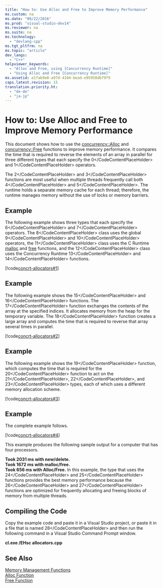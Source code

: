 ```yaml
---
title: "How to: Use Alloc and Free to Improve Memory Performance"
ms.custom: na
ms.date: "09/22/2016"
ms.prod: "visual-studio-dev14"
ms.reviewer: na
ms.suite: na
ms.technology: 
  - "devlang-cpp"
ms.tgt_pltfrm: na
ms.topic: "article"
dev_langs: 
  - "C++"
helpviewer_keywords: 
  - "Alloc and Free, using [Concurrency Runtime]"
  - "Using Alloc and Free [Concurrency Runtime]"
ms.assetid: e1fab9e8-a97d-4104-bead-e95958db79f9
caps.latest.revision: 15
translation.priority.ht: 
  - "de-de"
  - "ja-jp"
---
```

# How to: Use Alloc and Free to Improve Memory Performance
This document shows how to use the [concurrency::Alloc](../vs140/alloc-function.md) and [concurrency::Free](../vs140/free-function.md) functions to improve memory performance. It compares the time that is required to reverse the elements of an array in parallel for three different types that each specify the <CodeContentPlaceHolder>0\</CodeContentPlaceHolder> and <CodeContentPlaceHolder>1\</CodeContentPlaceHolder> operators.  
  
 The <CodeContentPlaceHolder>2\</CodeContentPlaceHolder> and <CodeContentPlaceHolder>3\</CodeContentPlaceHolder> functions are most useful when multiple threads frequently call both <CodeContentPlaceHolder>4\</CodeContentPlaceHolder> and <CodeContentPlaceHolder>5\</CodeContentPlaceHolder>. The runtime holds a separate memory cache for each thread; therefore, the runtime manages memory without the use of locks or memory barriers.  
  
## Example  
 The following example shows three types that each specify the <CodeContentPlaceHolder>6\</CodeContentPlaceHolder> and <CodeContentPlaceHolder>7\</CodeContentPlaceHolder> operators. The <CodeContentPlaceHolder>8\</CodeContentPlaceHolder> class uses the global <CodeContentPlaceHolder>9\</CodeContentPlaceHolder> and <CodeContentPlaceHolder>10\</CodeContentPlaceHolder> operators, the <CodeContentPlaceHolder>11\</CodeContentPlaceHolder> class uses the C Runtime [malloc](../vs140/malloc.md) and [free](../vs140/free.md) functions, and the <CodeContentPlaceHolder>12\</CodeContentPlaceHolder> class uses the Concurrency Runtime <CodeContentPlaceHolder>13\</CodeContentPlaceHolder> and <CodeContentPlaceHolder>14\</CodeContentPlaceHolder> functions.  
  
 [!code[concrt-allocators#1](../vs140/codesnippet/CPP/how-to--use-alloc-and-free-to-improve-memory-performance_1.cpp)]  
  
## Example  
 The following example shows the <CodeContentPlaceHolder>15\</CodeContentPlaceHolder> and <CodeContentPlaceHolder>16\</CodeContentPlaceHolder> functions. The <CodeContentPlaceHolder>17\</CodeContentPlaceHolder> function exchanges the contents of the array at the specified indices. It allocates memory from the heap for the temporary variable. The <CodeContentPlaceHolder>18\</CodeContentPlaceHolder> function creates a large array and computes the time that is required to reverse that array several times in parallel.  
  
 [!code[concrt-allocators#2](../vs140/codesnippet/CPP/how-to--use-alloc-and-free-to-improve-memory-performance_2.cpp)]  
  
## Example  
 The following example shows the <CodeContentPlaceHolder>19\</CodeContentPlaceHolder> function, which computes the time that is required for the <CodeContentPlaceHolder>20\</CodeContentPlaceHolder> function to act on the <CodeContentPlaceHolder>21\</CodeContentPlaceHolder>, <CodeContentPlaceHolder>22\</CodeContentPlaceHolder>, and <CodeContentPlaceHolder>23\</CodeContentPlaceHolder> types, each of which uses a different memory allocation scheme.  
  
 [!code[concrt-allocators#3](../vs140/codesnippet/CPP/how-to--use-alloc-and-free-to-improve-memory-performance_3.cpp)]  
  
## Example  
 The complete example follows.  
  
 [!code[concrt-allocators#4](../vs140/codesnippet/CPP/how-to--use-alloc-and-free-to-improve-memory-performance_4.cpp)]  
  
 This example produces the following sample output for a computer that has four processors.  
  
 **Took 2031 ms with new/delete.**  
**Took 1672 ms with malloc/free.**  
**Took 656 ms with Alloc/Free.** In this example, the type that uses the <CodeContentPlaceHolder>24\</CodeContentPlaceHolder> and <CodeContentPlaceHolder>25\</CodeContentPlaceHolder> functions provides the best memory performance because the <CodeContentPlaceHolder>26\</CodeContentPlaceHolder> and <CodeContentPlaceHolder>27\</CodeContentPlaceHolder> functions are optimized for frequently allocating and freeing blocks of memory from multiple threads.  
  
## Compiling the Code  
 Copy the example code and paste it in a Visual Studio project, or paste it in a file that is named <CodeContentPlaceHolder>28\</CodeContentPlaceHolder> and then run the following command in a Visual Studio Command Prompt window.  
  
 **cl.exe /EHsc allocators.cpp**  
  
## See Also  
 [Memory Management Functions](../vs140/memory-management-functions.md)   
 [Alloc Function](../vs140/alloc-function.md)   
 [Free Function](../vs140/free-function.md)